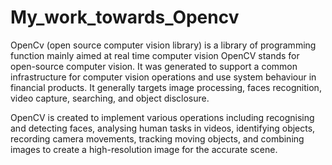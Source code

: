 # My_work_towards_Opencv
OpenCv (open source computer vision library) is a library of programming function mainly aimed at real time computer vision
OpenCV stands for open-source computer vision. It was generated to support a common infrastructure for computer vision operations and use system behaviour in financial products. It generally targets image processing, faces recognition, video capture, searching, and object disclosure.

OpenCV is created to implement various operations including recognising and detecting faces, analysing human tasks in videos, identifying objects, recording camera movements, tracking moving objects, and combining images to create a high-resolution image for the accurate scene. 
